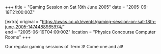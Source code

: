 +++
title = "Gaming Session on Sat 18th June 2005"
date = "2005-06-18T21:00:00Z"

[extra]
original = "https://uwcs.co.uk/events/gaming-session-on-sat-18th-june-2005-1474488965974/"    
end = "2005-06-19T04:00:00Z"
location = "Physics Concourse Computer Rooms"
+++

Our regular gaming sessions of Term 3\! Come one and all\!

